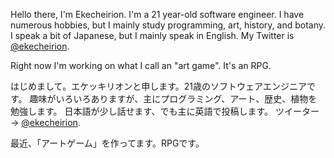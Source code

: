 Hello there, I'm Ekecheirion. I'm a 21 year-old software engineer. I have numerous hobbies, but I mainly study programming, art, history, and botany. I speak a bit of Japanese, but I mainly speak in English. My Twitter is [@ekecheirion](https://twitter.com/ekecheirion).

Right now I'm working on what I call an "art game". It's an RPG.

はじめまして。エケッキリオンと申します。21歳のソフトウェアエンジニアです。
趣味がいろいろありますが、主にプログラミング、アート、歴史、植物を勉強します。
日本語が少し話せます、でも主に英語で投稿します。
ツイーター → [@ekecheirion](https://twitter.com/ekecheirion).

最近、「アートゲーム」を作ってます。RPGです。

